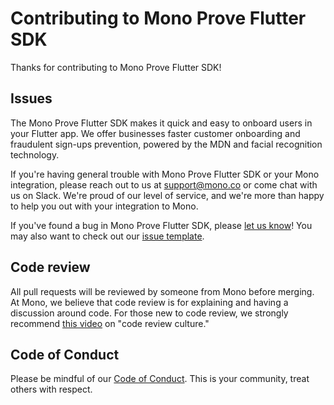# Contributing to Mono Prove Flutter SDK

Thanks for contributing to Mono Prove Flutter SDK!

## Issues

The Mono Prove Flutter SDK makes it quick and easy to onboard users in your Flutter app. We offer businesses faster customer onboarding and fraudulent sign-ups prevention, powered by the MDN and facial recognition technology.

If you're having general trouble with Mono Prove Flutter SDK or your Mono integration, please reach out to us at <support@mono.co> or come chat with us on Slack. We're proud of our level of service, and we're more than happy to help you out with your integration to Mono.

If you've found a bug in Mono Prove Flutter SDK, please [let us know](https://github.com/withmono/prove-flutter/issues/new)! You may
also want to check out our [issue template](https://github.com/withmono/prove-flutter/tree/main/.github/ISSUE_TEMPLATE.md).

## Code review

All pull requests will be reviewed by someone from Mono before merging. At
Mono, we believe that code review is for explaining and having a discussion
around code. For those new to code review, we strongly recommend [this
video](https://www.youtube.com/watch?v=PJjmw9TRB7s) on "code review culture."

## Code of Conduct

Please be mindful of our [Code of Conduct](https://github.com/withmono/prove-flutter/tree/main/.github/CODE_OF_CONDUCT.md). This is your community, treat others with respect.
